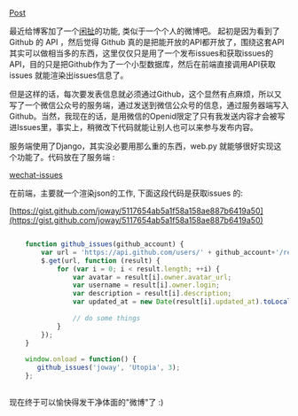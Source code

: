 [Post](https://joway.wang/posts/Toy/2016-05-14-%E7%94%A8%E5%BE%AE%E4%BF%A1%E4%B8%8EGithub%E6%90%AD%E5%BB%BA%E4%B8%80%E4%B8%AA%E5%B1%9E%E4%BA%8E%E8%87%AA%E5%B7%B1%E7%9A%84%E5%BE%AE%E5%8D%9A.html)



最近给博客加了一个[闲扯](https://joway.wang/words/)的功能, 类似于一个个人的微博吧。 起初是因为看到了 Github 的 API ，然后觉得 Github 真的是把能开放的API都开放了，围绕这套API其实可以做相当多的东西，这里仅仅只是用了一个发布issues和获取issues的API，目的只是把Github作为了一个小型数据库，然后在前端直接调用API获取issues 就能渲染出issues信息了。

<!--more-->

但是这样的话，每次要发表信息就必须通过Github，这个显然有点麻烦，所以又写了一个微信公众号的服务端，通过发送到微信公众号的信息，通过服务器端写入Github。当然，我现在的话，是用微信的Openid限定了只有我发送内容才会被写进Issues里，事实上，稍微改下代码就能让别人也可以来参与发布内容。

服务端使用了Django，其实没必要用那么重的东西，web.py 就能够很好实现这个功能了。代码放在了服务端 : 

[wechat-issues](https://github.com/joway/wechat-issues)

在前端，主要就一个渲染json的工作, 下面这段代码是获取issues 的:

[https://gist.github.com/joway/5117654ab5a1f58a158ae887b6419a50](https://gist.github.com/joway/5117654ab5a1f58a158ae887b6419a50)

``` js

    function github_issues(github_account) {
        var url = 'https://api.github.com/users/' + github_account+'/repos?sort=updated&type=owner';
        $.get(url, function (result) {
            for (var i = 0; i < result.length; ++i) {
                var avatar = result[i].owner.avatar_url;
                var username = result[i].owner.login;
                var description = result[i].description;
                var updated_at = new Date(result[i].updated_at).toLocaleString();
                
                // do some things
            }
        });
    }
    
    window.onload = function() {
       github_issues('joway', 'Utopia', 3);
    };
    
```



现在终于可以愉快得发干净体面的"微博"了 :)
